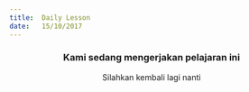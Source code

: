 ```yaml
---
title:  Daily Lesson
date:   15/10/2017
---
```


### <center>Kami sedang mengerjakan pelajaran ini</center>
<center>Silahkan kembali lagi nanti</center>
